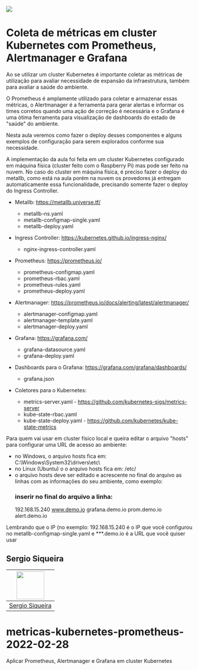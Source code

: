 <img src="https://storage.googleapis.com/golden-wind/experts-club/capa-github.svg" />

# Coleta de métricas em cluster Kubernetes com Prometheus, Alertmanager e Grafana

Ao se utilizar um cluster Kubernetes é importante coletar as métricas de utilização para avaliar necessidade de expansão da infraestrutura, também para avaliar a saúde do ambiente.

O Prometheus é amplamente utilizado para coletar e armazenar essas métricas, o Alertmanager é a ferramenta para gerar alertas e informar os times corretos quando uma ação de correção é necessária e o Grafana é uma ótima ferramenta para visualização de dashboards do estado de "saúde" do ambiente.

Nesta aula veremos como fazer o deploy desses componentes e alguns exemplos de configuração para serem explorados conforme sua necessidade.

A implementação da aula foi feita em um cluster Kubernetes configurado em máquina física (cluster feito com o Raspberry Pi) mas pode ser feito na nuvem. No caso do cluster em máquina física, é preciso fazer o deploy do metallb, como está na aula porém na nuvem os provedores já entregam automaticamente essa funcionalidade, precisando somente fazer o deploy do Ingress Controller.
  - Metallb: https://metallb.universe.tf/
    - metallb-ns.yaml
    - metallb-configmap-single.yaml
    - metallb-deploy.yaml

  - Ingress Controller: https://kubernetes.github.io/ingress-nginx/
    - nginx-ingress-controller.yaml

  - Prometheus: https://prometheus.io/
    - prometheus-configmap.yaml
    - prometheus-rbac.yaml
    - prometheus-rules.yaml
    - prometheus-deploy.yaml

  - Alertmanager: https://prometheus.io/docs/alerting/latest/alertmanager/
    - alertmanager-configmap.yaml
    - alertmanager-template.yaml
    - alertmanager-deploy.yaml

  - Grafana: https://grafana.com/
    - grafana-datasource.yaml
    - grafana-deploy.yaml

  - Dashboards para o Grafana: https://grafana.com/grafana/dashboards/
    - grafana.json

  - Coletores para o Kubernetes:
    - metrics-server.yaml - https://github.com/kubernetes-sigs/metrics-server
    - kube-state-rbac.yaml
    - kube-state-deploy.yaml - https://github.com/kubernetes/kube-state-metrics

Para quem vai usar em cluster físico local e queira editar o arquivo "hosts" para configurar uma URL de acesso ao ambiente:
- no Windows, o arquivo hosts fica em: C:\Windows\System32\drivers\etc\
- no Linux (Ubuntu) o o arquivo hosts fica em: /etc/
- o arquivo hosts deve ser editado e acrescente no final do arquivo as linhas com as informações do seu ambiente, como exemplo:
  ### inserir no final do arquivo a linha:
  192.168.15.240	www.demo.io  grafana.demo.io  prom.demo.io  alert.demo.io

Lembrando que o IP (no exemplo: 192.168.15.240 é o IP que você configurou no metallb-configmap-single.yaml e ***.demo.io é a URL que você quiser usar


## Sergio Siqueira

| [<img src="https://avatars.githubusercontent.com/u/5666390?v=4" width="75px;"/>](https://github.com/snsergio) |
| :-: |
|[Sergio Siqueira](https://github.com/snsergio)|

# metricas-kubernetes-prometheus-2022-02-28
Aplicar Prometheus, Alertmanager e Grafana em cluster Kubernetes
